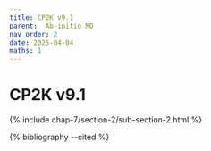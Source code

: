 ```yaml
---
title: CP2K v9.1
parent:  Ab-initio MD
nav_order: 2
date: 2025-04-04
maths: 1
---
```


# CP2K v9.1

{% include chap-7/section-2/sub-section-2.html %}

{% bibliography --cited %}

